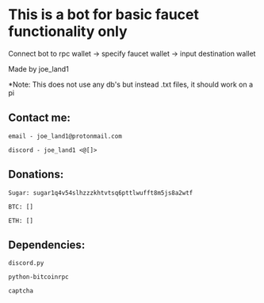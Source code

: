 # This is a bot for basic faucet functionality only

Connect bot to rpc wallet -> specify faucet wallet -> input destination wallet

Made by joe_land1

*Note: This does not use any db's but instead .txt files, it should work on a pi

## Contact me:

    email - joe_land1@protonmail.com

    discord - joe_land1 <@[]>

## Donations:

    Sugar: sugar1q4v54slhzzzkhtvtsq6pttlwufft8m5js8a2wtf

    BTC: []

    ETH: []

  ## Dependencies:

    discord.py

    python-bitcoinrpc

    captcha
